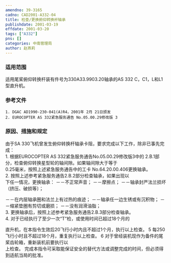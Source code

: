 ```yaml
---
amendno: 39-3165  
cadno: CAD2001-A332-04  
title: 检查/更换俯仰转换杆轴承  
publishdate: 2001-03-19  
effdate: 2001-03-20  
tags: ["A332"]  
pns: []  
categories: 中南管理局  
author: 赵燕莉  
---
```

  
### 适用范围  
适用尾桨俯仰转换杆装有件号为330A33.9903.20轴承的AS 332 C，C1，L和L1型直升机。  
  
<!--more-->  
### 参考文件  
    1. DGAC AD1990-230-041(A)R4，2001年 2月 21日颁发  
    2. EUROCOPTER AS 332紧急服务通告 No.05.00.29修改版 3  
  
### 原因、措施和规定  
由于SA 330飞机曾发生俯仰转换杆轴承卡阻，要求完成以下工作，除非已事先完成：  
    1. 根据EUROCOPTER AS 332紧急服务通告No.05.00.29修改版3中的 2.B.1部分，检查俯仰转换星型轮的轴间隙。如果轴间隙大于等于  
0.25毫米，按照上述紧急服务通告中的工卡 No.64.20.00.406更换轴承。  
2. 按照上述参考紧急服务通告2.B.2部分检查轴承，如果出现以  
下任一情况，更换轴承： －－不正常声音； －－摩擦点； －－轴承封严法兰损坏（挤压、破损等〕；  
  
－－在内层轴承圈和法兰上有过热的痕迹； －－轴承任一边生锈或有沉积物； －－缩紧垫圈有剪切或磨损； －－没有润滑油脂；  
    3. 更换轴承后，按照上述参考紧急服务通告2.B.3部分检查轴承。  
 4. 对于已经执行了至少一次“T”检，或使用时间已超过18个月的  
  
直升机，在本指令生效后20飞行小时内且不超过1个月，执行以上检查。 5 每250飞行小时且不超过18个月，重复执行以上检查。 6 对于曾经装机现作为备件的尾桨齿轮箱，重新装机前要执行以  
上检查。     完成本指令可采取能保证安全的替代方法或调整完成的时间，但必须得到适航当局的批准。  
